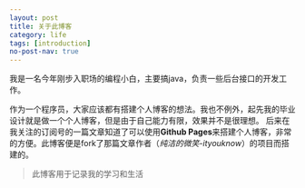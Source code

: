 ```yaml
---
layout: post
title: 关于此博客
category: life
tags: [introduction]
no-post-nav: true
---
```


我是一名今年刚步入职场的编程小白，主要搞java，负责一些后台接口的开发工作。

作为一个程序员，大家应该都有搭建个人博客的想法。我也不例外，起先我的毕业设计就是做一个个人博客，但是由于自己能力有限，效果并不是很理想。
后来在我关注的订阅号的一篇文章知道了可以使用**Github Pages**来搭建个人博客，非常的方便。此博客便是fork了那篇文章作者（_纯洁的微笑-ityouknow_）的项目而搭建的。

>此博客用于记录我的学习和生活


